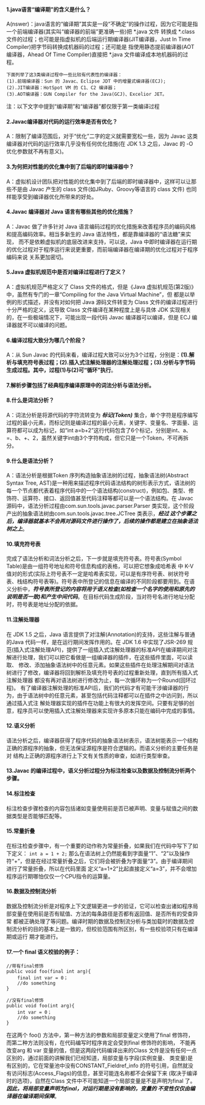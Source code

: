 #### 1.java语言“编译期”的含义是什么？
A(nswer)：java语言的“编译期”其实是一段“不确定”的操作过程，因为它可能是指一个前端编译器(其实叫“编译器的前端”更准确一些)把 *.java 文件
转换成 *.class 文件的过程；也可能是指虚拟机的后端运行期编译器(JIT编译器，Just In Time Compiler)把字节码转换成机器码的过程；还可能是
指使用静态提前编译器(AOT编译器，Ahead Of Time Compiler)直接把 *.java 文件编译成本地机器码的过程。
  ```
  下面列举了这3类编译过程中一些比较有代表性的编译器：
  (1).前端编译器：Sun 的 Javac、Eclipse JDT 中的增量式编译器(ECJ);
  (2).JIT编译器：HotSpot VM 的 C1、C2 编译器；
  (3).AOT编译器：GUN Compiler for the Java(GCJ)、Excelior JET。
  ```

注：以下文字中提到“编译期”和“编译器”都仅限于第一类编译过程
#### 2.Javac编译器对代码的运行效率是否有优化？
A：限制了编译范围后，对于“优化”二字的定义就需要宽松一些，因为 Javac 这类编译器对代码的运行效率几乎没有任何优化措施(在 JDK 1.3 之后，Javac 
的 -O 优化参数就不再有意义)。

#### 3.为何把对性能的优化集中到了后端的即时编译器中？
A：虚拟机设计团队把对性能的优化集中到了后端的即时编译器中，这样可以让那些不是由 Javac 产生的 class 文件(如JRuby、Groovy等语言的 class 文件)
也同样能享受到编译器优化所带来的好处。

#### 4.Javac 编译器对 Java 语言有哪些其他的优化措施？
A：Javac 做了许多针对 Java 语言编码过程的优化措施来改善程序员的编码风格和提高编码效率。相当多新生的 Java 语法特性，都是靠编译器的“语法糖”来实现，
而不是依赖虚拟机的底层改进来支持，可以说，Java 中即时编译器在运行期的优化过程对于程序运行来说更重要，而前端编译器在编译期的优化过程对于程序编码来说
关系更加密切。

#### 5.Java 虚拟机规范中是否对编译过程进行了定义？
A：虚拟机规范严格定义了 Class 文件的格式，但是《Java 虚拟机规范(第2版)》中，虽然有专门的一章“Compiling for the Java Virtual Machine”，但
都是以举例的形式描述，并没有对如何把 Java 源码文件转变为 Class 文件的编译过程进行十分严格的定义，这导致 Class 文件编译在某种程度上是与具体 JDK
实现相关的，在一些极端情况下，可能出现一段代码 Javac 编译器可以编译，但是 ECJ 编译器就不可以编译的问题。

#### 6.编译过程大致分为哪几个阶段？
A：从 Sun Javac 的代码来看，编译过程大致可以分为3个过程，分别是：**(1).解析与填充符号表过程；(2).插入式注解处理器的注解处理过程；(3).分析与字节码
生成过程。其中，过程(1)与(2)可“循环”执行**。

#### 7.解析步骤包括了经典程序编译原理中的词法分析与语法分析。

#### 8.什么是词法分析？
A：词法分析是将源代码的字符流转变为 ***标记(Token)*** 集合，单个字符是程序编写过程的最小元素，而标记则是编译过程的最小元素，关键字、变量名、字面量、运算符都可以成为标记，如“int a=b+2”这行代码包含了6个标记，分别是int、a、=、b、+、2，虽然关键字int由3个字符构成，但它只是一个Token，不可再拆分。

#### 9.什么是语法分析？
A：语法分析是根据Token 序列构造抽象语法树的过程，抽象语法树(Abstract Syntax Tree, AST)是一种用来描述程序代码语法结构的树形表示方式，语法树的
每一个节点都代表着程序代码中的一个语法结构(construct)，例如包、类型、修饰符、运算符、接口、返回值甚至代码注释等都可以是一个语法结构。在 Javac
源码中，语法分析过程由com.sun.tools.javac.parser.Parser 类实现，这个阶段产出的抽象语法树由com.sun.tools.javac.tree.JCTree 类表示，***经过
这个步骤之后，编译器就基本不会再对源码文件进行操作了，后续的操作都是建立在抽象语法树之上***。

#### 10.填充符号表
  完成了语法分析和词法分析之后，下一步就是填充符号表。符号表(Symbol Table)是由一组符号地址和符号信息构成的表格，可以把它想象成哈希表
中 K-V 值对的形式(实际上符号表不一定是哈希表实现，可以是有序符号表、树状符号表、栈结构符号表等)。符号表中所登记的信息在编译的不同阶段都要用到。在语
义分析中，***符号表所登记的内容将用于语义检查(如检查一个名字的使用和原先的说明是否一致)和产生中间代码***。在目标代码生成阶段，当对符号名进行地址分配时，符号表是地址分配的依据。

#### 11.注解处理器
  在 JDK 1.5 之后，Java 语言提供了对注解(Annotation)的支持，这些注解与普通的Java 代码一样，是在运行期间发挥作用的。在 JDK 1.6 中实现了JSR-269 
规范(插入式注解处理API)，提供了一组插入式注解处理器的标准API在编译期间对注解进行处理，我们可以把它看做是一组编译器的插件，在这些插件里面，可以读取、
修改、添加抽象语法树中的任意元素。如果这些插件在处理注解期间对语法树进行了修改，编译器将回到解析及填充符号表的过程重新处理，直到所有插入式注解处理器
都没有再对语法树进行修改为止，每一次循环称为一个Round(回环过程)。
  有了编译器注解处理的标准API后，我们的代码才有可能干涉编译器的行为，由于语法树中的任意元素，甚至包括代码注释都可以在插件之中访问到，所以通过插入式注
解处理器实现的插件在功能上有很大的发挥空间。只要有足够的创意，程序员可以使用插入式注解处理器来实现许多原本只能在编码中完成的事情。

#### 12.语义分析
  语法分析之后，编译器获得了程序代码的抽象语法树表示，语法树能表示一个结构正确的源程序的抽象，但无法保证源程序是符合逻辑的。而语义分析的主要任务是对
结构上正确的源程序进行上下文有关性质的审查，如进行类型审查。

#### 13.Javac 的编译过程中，语义分析过程分为标注检查以及数据及控制流分析两个步骤。

#### 14.标注检查
  标注检查步骤检查的内容包括诸如变量使用前是否已被声明、变量与赋值之间的数据类型是否能够匹配等。
  
#### 15.常量折叠
  在标注检查步骤中，有一个重要的动作称为常量折叠，如果我们在代码中写下了如下定义： 
  `int a = 1 + 2;`
那么在语法树上仍然能看到字面量“1”、“2”以及操作符“+”，但是在经过常量折叠之后，它们将会被折叠为字面量“3”。由于编译期间进行了常量折叠，所以在代码里面
定义“a=1+2”比起直接定义“a=3”，并不会增加程序运行期哪怕仅仅一个CPU指令的运算量。

#### 16.数据及控制流分析
  数据及控制流分析是对程序上下文逻辑更进一步的验证，它可以检查出诸如程序局部变量在使用前是否有赋值、方法的每条路径是否都有返回值、是否所有的受查异常
都被正确处理了等问题。编译时期的数据及控制流分析与类加载时的数据及控制流分析的目的基本上是一致的，但校验范围有所区别，有一些校验项只有在编译期或运行
期才能进行。

#### 17.一个 final 语义校验的例子：
   ```
   //带有final修饰
   public void foo(final int arg){
       final int var = 0；
       //do something
   }
   
   //没有final修饰
   public void foo(int arg){
       int var = 0；
       //do something
   }
   ```
   在这两个 foo() 方法中，第一种方法的参数和局部变量定义使用了final 修饰符，而第二种方法则没有，在代码编写时程序肯定会受到final 修饰符的影响，
 不能再改变arg 和 var 变量的值，但是这两段代码编译出来的Class 文件是没有任何一点区别的，通过前面的讲解我们已经知道，局部变量与字段(实例变量、
 类变量)是有区别的，它在常量池中没有CONSTANT_Fieldref_info 的符号引用，自然就没有访问标志(Access_Flags)的信息，甚至可能连名称都不会保留下来
 (取决于编译时的选项)，自然在Class 文件中不可能知道一个局部变量是不是声明为final 了。***因此，将局部变量声明为final，对运行期是没有影响的，变量的
 不变性仅仅由编译器在编译期间保障***。
  
















